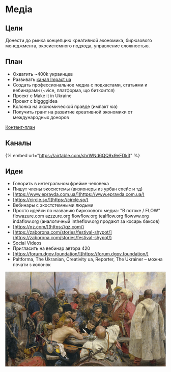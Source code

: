 # Медіа

## Цели

Донести до рынка концепцию креативной экономика, бирюзового менеджмента, экосистемного подхода, управление сложностью.

## План

* Охватить ~400k украинцев
* Развивать [канал Impact ua](https://t.me/impactua)
* Создать профессиональное медиа с подкастами, статьями и вебинарами \(~vice, платформа, що биткоится\)
* Проект с Make it in Ukraine
* Проект с biggggidea
* Колонка на экономической правде \(импакт юа\)
* Получить грант на развитие креативной экономики от международных доноров

[Контент-план](https://docs.google.com/spreadsheets/d/1vRUnJNAk7FgvdbDWydn429hRSV1j65q1VUCCLpXQTAQ/edit#gid=1872245614)

## Каналы

{% embed url="https://airtable.com/shrWNd6QQ9x9eFDk3" %}

## Идеи

* Говорить в интегральном фрейме человека 
* Пишут члены экосистемы \(визионеры из урбан спейс и тд\)
* [https://www.epravda.com.ua/](https://www.epravda.com.ua/)
* [https://circle.so/](https://circle.so/)
* Вебинары с экостстемными людьми
* Просто идейки по названию бирюзового медиа: "В потоке / FLOW" flowazure.com azzzure.org flowflow.org tealflow.org flowww.org indaflow.org \(аналогичный intheflow.org продают за косарь баксов\)
* [https://qz.com/](https://qz.com/)
* [https://zaborona.com/stories/festival-shypot/](https://zaborona.com/stories/festival-shypot/)
* Social Videos
* Пригласить на вебинар автора 420
* [https://forum.dgov.foundation/](https://forum.dgov.foundation/)
* Paltforma, The Ukranian, Creativity ua, Reporter, The Ukrainer – можна почати з колонок

![](../.gitbook/assets/image%20%28149%29.png)

